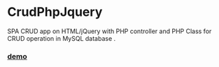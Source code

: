 # CrudPhpJquery

SPA CRUD app on HTML/jQuery with PHP controller and PHP Class for CRUD operation in MySQL database .

### [demo](https://crudphpjquery.alenev.name/)